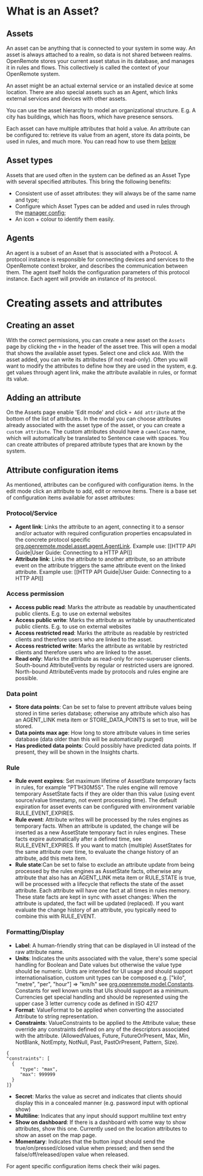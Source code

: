# What is an Asset?
## Assets
An asset can be anything that is connected to your system in some way. An asset is always attached to a realm, so data is not shared between realms. OpenRemote stores your current asset status in its database, and manages it in rules and flows. This collectively is called the context of your OpenRemote system.

An asset might be an actual external service or an installed device at some location. There are also special assets such as an Agent, which links external services and devices with other assets.

You can use the asset hierarchy to model an organizational structure. E.g. A city has buildings, which has floors, which have presence sensors.

Each asset can have multiple attributes that hold a value. An attribute can be configured to: retrieve its value from an agent, store its data points, be used in rules, and much more. You can read how to use them [below](#how-to-create-an-asset-attribute-and-its-configuration-items)

## Asset types
Assets that are used often in the system can be defined as an Asset Type with several specified attributes.
This bring the following benefits:
- Consistent use of asset attributes: they will always be of the same name and type;
- Configure which Asset Types can be added and used in rules through the [manager config](https://github.com/openremote/openremote/wiki/User-Guide%3A-Custom-deployment);
- An icon + colour to identify them easily.

## Agents
An agent is a subset of an Asset that is associated with a Protocol. A protocol instance is responsible for connecting devices and services to the OpenRemote context broker, and describes the communication between them. The agent itself holds the configuration parameters of this protocol instance. Each agent will provide an instance of its protocol.

# Creating assets and attributes

## Creating an asset
With the correct permissions, you can create a new asset on the `Assets` page by clicking the `+` in the header of the asset tree. This will open a modal that shows the available asset types. Select one and click `Add`. With the asset added, you can write its attributes (if not read-only). Often you will want to modify the attributes to define how they are used in the system, e.g. get values through agent link, make the attribute available in rules, or format its value.

## Adding an attribute
On the Assets page enable 'Edit mode' and click `+ Add attribute` at the bottom of the list of attributes. In the modal you can choose attributes already associated with the asset type of the asset, or you can create a `custom attribute`. The custom attributes should have a `camelCase` name, which will automatically be translated to Sentence case with spaces. You can create attributes of prepared attribute types that are known by the system.

## Attribute configuration items
As mentioned, attributes can be configured with configuration items. In the edit mode click an attribute to add, edit or remove items. There is a base set of configuration items available for asset attributes:

### Protocol/Service
* **Agent link**: Links the attribute to an agent, connecting it to a sensor and/or actuator with required configuration properties encapsulated in the concrete protocol specific [org.openremote.model.asset.agent.AgentLink](../../blob/master/model/src/main/java/org/openremote/model/asset/agent/AgentLink.java). Example use: [[HTTP API Guide|User Guide: Connecting to a HTTP API]]
* **Attribute link**: Links the attribute to another attribute, so an attribute event on the attribute triggers the same attribute event on the linked attribute. Example use: [[HTTP API Guide|User Guide: Connecting to a HTTP API]]

### Access permission
* **Access public read**: Marks the attribute as readable by unauthenticated public clients. E.g. to use on external websites
* **Access public write**: Marks the attribute as writable by unauthenticated public clients. E.g. to use on external websites
* **Access restricted read**: Marks the attribute as readable by restricted clients and therefore users who are linked to the asset.
* **Access restricted write**: Marks the attribute as writable by restricted clients and therefore users who are linked to the asset.
* **Read only**: Marks the attribute as read-only for non-superuser clients. South-bound AttributeEvents by regular or restricted users are ignored. North-bound AttributeEvents made by protocols and rules engine are possible.

### Data point
* **Store data points**: Can be set to false to prevent attribute values being stored in time series database; otherwise any attribute which also has an AGENT_LINK meta item or STORE_DATA_POINTS is set to true, will be stored.
* **Data points max age**: How long to store attribute values in time series database (data older than this will be automatically purged)
* **Has predicted data points**: Could possibly have predicted data points. If present, they will be shown in the Insights charts.

### Rule
* **Rule event expires**: Set maximum lifetime of AssetState temporary facts in rules, for example "PT1H30M5S". The rules engine will remove temporary AssetState facts if they are older than this value (using event source/value timestamp, not event processing time). The default expiration for asset events can be configured with environment variable RULE_EVENT_EXPIRES.
* **Rule event**: Attribute writes will be processed by the rules engines as temporary facts. When an attribute is updated, the change will be inserted as a new AssetState temporary fact in rules engines. These facts expire automatically after a defined time, see RULE_EVENT_EXPIRES. If you want to match (multiple) AssetStates for the same attribute over time, to evaluate the change history of an attribute, add this meta item.
* **Rule state**:Can be set to false to exclude an attribute update from being processed by the rules engines as AssetState facts, otherwise any attribute that also has an AGENT_LINK meta item or RULE_STATE is true, will be processed with a lifecycle that reflects the state of the asset attribute. Each attribute will have one fact at all times in rules memory. These state facts are kept in sync with asset changes: When the attribute is updated, the fact will be updated (replaced). If you want evaluate the change history of an attribute, you typically need to combine this with RULE_EVENT.

### Formatting/Display
* **Label**: A human-friendly string that can be displayed in UI instead of the raw attribute name.
* **Units**: Indicates the units associated with the value, there's some special handling for Boolean and Date values but otherwise the value type should be numeric. Units are intended for UI usage and should support internationalisation, custom unit types can be composed e.g. ["kilo", "metre", "per", "hour"] => "km/h" see [org.openremote.model.Constants](https://github.com/openremote/openremote/blob/master/model/src/main/java/org/openremote/model/Constants.java). Constants for well known units that UIs should support as a minimum. Currencies get special handling and should be represented using the upper case 3 letter currency code as defined in ISO 4217
* **Format**: ValueFormat to be applied when converting the associated Attribute to string representation.
* **Constraints**: ValueConstraints to be applied to the Attribute value; these override any constraints defined on any of the descriptors associated with the attribute. (AllowedValues, Future, FutureOrPresent, Max, Min, NotBlank, NotEmpty, NotNull, Past, PastOrPresent, Pattern, Size).
```
{
"constraints": [
  {
     "type": "max",
     "max": 999999
  }
]}
```

* **Secret**: Marks the value as secret and indicates that clients should display this in a concealed manner (e.g. password input with optional show)
* **Multiline**: Indicates that any input should support multiline text entry
* **Show on dashboard**: If there is a dashboard with some way to show attributes, show this one. Currently used on the location attributes to show an asset on the map page.
* **Momentary**: Indicates that the button input should send the true/on/pressed/closed value when pressed; and then send the false/off/released/open value when released.

For agent specific configuration items check their wiki pages.